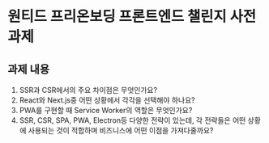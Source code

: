 # 원티드 프리온보딩 프론트엔드 챌린지 사전과제
## 과제 내용
1. SSR과 CSR에서의 주요 차이점은 무엇인가요?
2. React와 Next.js중 어떤 상황에서 각각을 선택해야 하나요?
3. PWA를 구현할 때 Service Worker의 역할은 무엇인가요?
4. SSR, CSR, SPA, PWA, Electron등 다양한 전략이 있는데, 각 전략들은 어떤 상황에 사용되는 것이 적합하며 비즈니스에 어떤 이점을 가져다줄까요?
